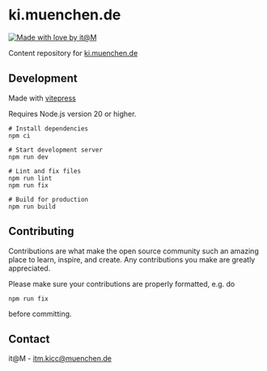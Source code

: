 # ki.muenchen.de

[![Made with love by it@M][made-with-love-shield]][itm-opensource]
<!-- feel free to add more shields, style 'for-the-badge' -> see https://shields.io/badges -->

Content repository for [ki.muenchen.de](https://ki.muenchen.de/)

## Development

Made with [vitepress](https://vitepress.dev)

Requires Node.js version 20 or higher.

```shell
# Install dependencies
npm ci

# Start development server
npm run dev

# Lint and fix files
npm run lint
npm run fix

# Build for production
npm run build
```

## Contributing

Contributions are what make the open source community such an amazing place to learn, inspire, and create. Any contributions you make are greatly appreciated.

Please make sure your contributions are properly formatted, e.g. do

`npm run fix`

before committing.

## Contact

it@M - <itm.kicc@muenchen.de>

<!-- project shields / links -->

[made-with-love-shield]: https://img.shields.io/badge/made%20with%20%E2%9D%A4%20by-it%40M-yellow?style=for-the-badge
[itm-opensource]: https://opensource.muenchen.de/

